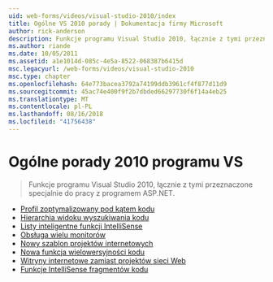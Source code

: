```yaml
---
uid: web-forms/videos/visual-studio-2010/index
title: Ogólne VS 2010 porady | Dokumentacja firmy Microsoft
author: rick-anderson
description: Funkcje programu Visual Studio 2010, łącznie z tymi przeznaczone specjalnie do pracy z programem ASP.NET.
ms.author: riande
ms.date: 10/05/2011
ms.assetid: a1e1014d-085c-4e5a-8522-068387b6415d
msc.legacyurl: /web-forms/videos/visual-studio-2010
msc.type: chapter
ms.openlocfilehash: 64e773bacea3792a74199ddb3961cf4f877d11d9
ms.sourcegitcommit: 45ac74e400f9f2b7dbded66297730f6f14a4eb25
ms.translationtype: MT
ms.contentlocale: pl-PL
ms.lasthandoff: 08/16/2018
ms.locfileid: "41756438"
---
```

<a name="general-vs-2010-tips"></a>Ogólne porady 2010 programu VS
====================
> Funkcje programu Visual Studio 2010, łącznie z tymi przeznaczone specjalnie do pracy z programem ASP.NET.


- [Profil zoptymalizowany pod kątem kodu](visual-studio-2010-quick-hit-code-optimized-profile.md)
- [Hierarchia widoku wyszukiwania kodu](visual-studio-2010-quick-hit-code-search-view-hierarchy.md)
- [Listy inteligentne funkcji IntelliSense](visual-studio-2010-quick-hit-intellisense-smart-lists.md)
- [Obsługa wielu monitorów](visual-studio-2010-quick-hit-multi-monitor-support.md)
- [Nowy szablon projektów internetowych](visual-studio-2010-quick-hit-new-web-project-template.md)
- [Nowa funkcja wielowersyjności kodu](visual-studio-2010-quick-hit-new-multi-targeting.md)
- [Witryny internetowe zamiast projektów sieci Web](visual-studio-2010-quick-hit-websites-instead-of-web-projects.md)
- [Funkcje IntelliSense fragmentów kodu](visual-studio-2010-quick-hit-snippets-intellisense.md)
